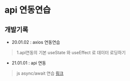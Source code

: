 # api 연동연습


## 개발기록
* 20.01.02 : axios 연동연습 
> 1.api연동의 기본
> useState 와 useEffect 로 데이터 로딩하기

* 21.01.01 : api 연동
> js  async/await 연습 [링크](https://codesandbox.io/s/async-await-88zc9)
